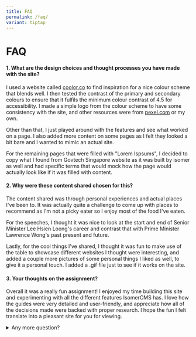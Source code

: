 ```yaml
---
title: FAQ
permalink: /faq/
variant: tiptap
---
```

<h1><strong>FAQ</strong></h1>
<h4><strong>1. What are the design choices and thought processes you have made with the site?</strong></h4>
<p>I used a website called <a href="http://coolor.co" rel="noopener noreferrer nofollow" target="_blank">coolor.co</a> to find inspiration for a nice colour
scheme that blends well. I then tested the contrast of the primary and
secondary colours to ensure that it fulfils the minimum colour contrast
of 4.5 for accessibility. I made a simple logo from the colour scheme to
have some consistency with the site, and other resources were from <a href="http://pexel.com" rel="noopener noreferrer nofollow" target="_blank">pexel.com</a> or
my own.</p>
<p>Other than that, I just played around with the features and see what worked
on a page. I also added more content on some pages as I felt they looked
a bit bare and I wanted to mimic an actual site.</p>
<p>For the remaining pages that were filled with "Lorem Ispsums", I decided
to copy what I found from Govtech Singapore website as it was built by
isomer as well and had specific terms that would mock how the page would
actually look like if it was filled with content.</p>
<h4><strong>2. Why were these content shared chosen for this?</strong></h4>
<p>The content shared was through personal experiences and actual places
I've been to. It was actually quite a challenge to come up with places
to recommend as I'm not a picky eater so I enjoy most of the food I've
eaten.</p>
<p>For the speeches, I thought it was nice to look at the start and end of
Senior Minister Lee Hsien Loong's career and contrast that with Prime Minister
Lawrence Wong's past present and future.</p>
<p>Lastly, for the cool things I've shared, I thought it was fun to make
use of the table to showcase different websites I thought were interesting,
and added a couple more pictures of some personal things I liked as well,
to give it a personal touch. I added a .gif file just to see if it works
on the site.</p>
<h4><strong>3. Your thoughts on the assignment?</strong></h4>
<p>Overall it was a really fun assignment! I enjoyed my time building this
site and experimenting with all the different features IsomerCMS has. I
love how the guides were very detailed and user-friendly, and appreciate
how all of the decisions made were backed with proper research. I hope
the fun I felt translate into a pleasant site for you for viewing.</p>
<div data-type="detailGroup" class="isomer-accordion-group isomer-accordion isomer-accordion-white">
<details class="isomer-details">
<summary>Any more question?</summary>
<div data-type="detailsContent" class="isomer-details-content">
<p>Feel free to contact me!</p>
</div>
</details>
</div>
<p></p>